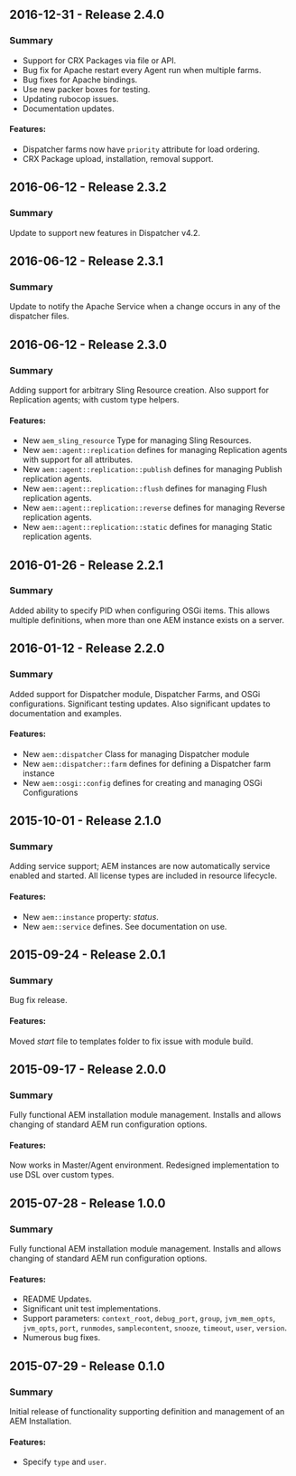## 2016-12-31 - Release 2.4.0
### Summary

* Support for CRX Packages via file or API.
* Bug fix for Apache restart every Agent run when multiple farms.
* Bug fixes for Apache bindings.
* Use new packer boxes for testing.
* Updating rubocop issues.
* Documentation updates.

#### Features:
* Dispatcher farms now have `priority` attribute for load ordering.
* CRX Package upload, installation, removal support.

## 2016-06-12 - Release 2.3.2
### Summary
Update to support new features in Dispatcher v4.2.

## 2016-06-12 - Release 2.3.1
### Summary
Update to notify the Apache Service when a change occurs in any of the dispatcher files.

## 2016-06-12 - Release 2.3.0
### Summary
Adding support for arbitrary Sling Resource creation. Also support for Replication agents; with custom type helpers.

#### Features:
* New `aem_sling_resource` Type for managing Sling Resources.
* New `aem::agent::replication` defines for managing Replication agents with support for all attributes.
* New `aem::agent::replication::publish` defines for managing Publish replication agents.
* New `aem::agent::replication::flush` defines for managing Flush replication agents.
* New `aem::agent::replication::reverse` defines for managing Reverse replication agents.
* New `aem::agent::replication::static` defines for managing Static replication agents.

## 2016-01-26 - Release 2.2.1
### Summary
Added ability to specify PID when configuring OSGi items. This allows multiple definitions, when more than one AEM instance exists on a server.

## 2016-01-12 - Release 2.2.0
### Summary
Added support for Dispatcher module, Dispatcher Farms, and OSGi configurations. Significant testing updates. Also significant updates to documentation and examples.

#### Features:
* New `aem::dispatcher` Class for managing Dispatcher module
* New `aem::dispatcher::farm` defines for defining a Dispatcher farm instance
* New `aem::osgi::config` defines for creating and managing OSGi Configurations

## 2015-10-01 - Release 2.1.0
### Summary
Adding service support; AEM instances are now automatically service enabled and started. All license types are included in resource lifecycle.

#### Features:
* New `aem::instance` property: *status*.
* New `aem::service` defines. See documentation on use.


## 2015-09-24 - Release 2.0.1
### Summary
Bug fix release.

#### Features:
Moved *start* file to templates folder to fix issue with module build.

## 2015-09-17 - Release 2.0.0
### Summary
Fully functional AEM installation module management. Installs and allows changing of standard AEM run configuration options.

#### Features:

Now works in Master/Agent environment.
Redesigned implementation to use DSL over custom types.

## 2015-07-28 - Release 1.0.0
### Summary
Fully functional AEM installation module management. Installs and allows changing of standard AEM run configuration options.

#### Features: 
- README Updates.
- Significant unit test implementations.
- Support parameters: `context_root`, `debug_port`, `group`, `jvm_mem_opts`, `jvm_opts`, `port`, `runmodes`, `samplecontent`, `snooze`, `timeout`, `user`, `version`.
- Numerous bug fixes.

## 2015-07-29 - Release 0.1.0
### Summary
Initial release of functionality supporting definition and management of an AEM Installation. 

#### Features: 
- Specify `type` and `user`.
